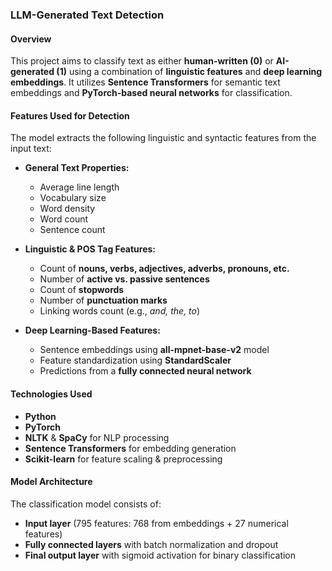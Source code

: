 ### **LLM-Generated Text Detection**  

#### **Overview**  
This project aims to classify text as either **human-written (0)** or **AI-generated (1)** using a combination of **linguistic features** and **deep learning embeddings**. It utilizes **Sentence Transformers** for semantic text embeddings and **PyTorch-based neural networks** for classification.  

#### **Features Used for Detection**  
The model extracts the following linguistic and syntactic features from the input text:  

- **General Text Properties:**  
  - Average line length  
  - Vocabulary size  
  - Word density  
  - Word count  
  - Sentence count  

- **Linguistic & POS Tag Features:**  
  - Count of **nouns, verbs, adjectives, adverbs, pronouns, etc.**  
  - Number of **active vs. passive sentences**  
  - Count of **stopwords**  
  - Number of **punctuation marks**  
  - Linking words count (e.g., *and, the, to*)  

- **Deep Learning-Based Features:**  
  - Sentence embeddings using **all-mpnet-base-v2** model  
  - Feature standardization using **StandardScaler**  
  - Predictions from a **fully connected neural network**  

#### **Technologies Used**  
- **Python**  
- **PyTorch**  
- **NLTK** & **SpaCy** for NLP processing  
- **Sentence Transformers** for embedding generation  
- **Scikit-learn** for feature scaling & preprocessing  

#### **Model Architecture**  
The classification model consists of:  
- **Input layer** (795 features: 768 from embeddings + 27 numerical features)  
- **Fully connected layers** with batch normalization and dropout  
- **Final output layer** with sigmoid activation for binary classification  

